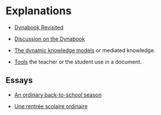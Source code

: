 # Explanations

* [Dynabook Revisited](100-Dynabook-Revisited)

* [Discussion on the Dynabook](400-Discussion)

* [The dynamic knowledge models](200-Dynamic-Knowledge-Models) or
	mediated knowledge.

* [Tools](300-Tools) the teacher or the student use in a document.

## Essays

* [An ordinary back-to-school season](900-Essays/AnOrdinaryBack-to-schoolSeason.md)

* [Une rentrée scolaire ordinaire](900-Essays/UneRentreeScolaireOrdinaire.md)
